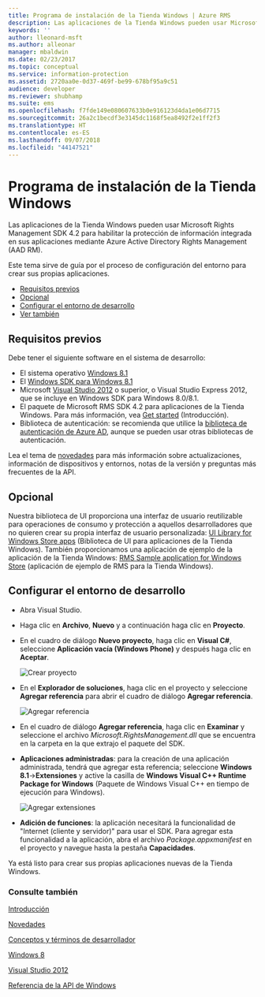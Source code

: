 ```yaml
---
title: Programa de instalación de la Tienda Windows | Azure RMS
description: Las aplicaciones de la Tienda Windows pueden usar Microsoft Rights Management SDK 4.2 para habilitar la protección de información integrada en la aplicación.
keywords: ''
author: lleonard-msft
ms.author: alleonar
manager: mbaldwin
ms.date: 02/23/2017
ms.topic: conceptual
ms.service: information-protection
ms.assetid: 2720aa0e-0d37-469f-be99-678bf95a9c51
audience: developer
ms.reviewer: shubhamp
ms.suite: ems
ms.openlocfilehash: f7fde149e080607633b0e916123d4da1e06d7715
ms.sourcegitcommit: 26a2c1becdf3e3145dc1168f5ea8492f2e1ff2f3
ms.translationtype: HT
ms.contentlocale: es-ES
ms.lasthandoff: 09/07/2018
ms.locfileid: "44147521"
---
```

# <a name="windows-store-setup"></a>Programa de instalación de la Tienda Windows

Las aplicaciones de la Tienda Windows pueden usar Microsoft Rights Management SDK 4.2 para habilitar la protección de información integrada en sus aplicaciones mediante Azure Active Directory Rights Management (AAD RM).

Este tema sirve de guía por el proceso de configuración del entorno para crear sus propias aplicaciones.

-   [Requisitos previos](#prerequisites)
-   [Opcional](#optional)
-   [Configurar el entorno de desarrollo](#configuring-your-development-environment)
-   [Ver también](#see-also)

## <a name="prerequisites"></a>Requisitos previos


Debe tener el siguiente software en el sistema de desarrollo:

-   El sistema operativo [Windows 8.1](http://windows.microsoft.com/en-US/windows-8/meet)
-   El [Windows SDK para Windows 8.1](https://msdn.microsoft.com/windows/desktop/bg162891.aspx)
-   Microsoft [Visual Studio 2012](http://www.microsoft.com/visualstudio/eng/products/visual-studio-overview) o superior, o Visual Studio Express 2012, que se incluye en Windows SDK para Windows 8.0/8.1.
-   El paquete de Microsoft RMS SDK 4.2 para aplicaciones de la Tienda Windows. Para más información, vea [Get started](get-started.md) (Introducción).
-   Biblioteca de autenticación: se recomienda que utilice la [biblioteca de autenticación de Azure AD](https://msdn.microsoft.com/library/jj573266.aspx), aunque se pueden usar otras bibliotecas de autenticación.

Lea el tema de [novedades](release-notes.md) para más información sobre actualizaciones, información de dispositivos y entornos, notas de la versión y preguntas más frecuentes de la API.

## <a name="optional"></a>Opcional

Nuestra biblioteca de UI proporciona una interfaz de usuario reutilizable para operaciones de consumo y protección a aquellos desarrolladores que no quieren crear su propia interfaz de usuario personalizada: [UI Library for Windows Store apps](https://github.com/AzureAD/rms-sdk-ui-for-windowsstore) (Biblioteca de UI para aplicaciones de la Tienda Windows). También proporcionamos una aplicación de ejemplo de la aplicación de la Tienda Windows: [RMS Sample application for Windows Store](https://github.com/AzureADSamples/rms-samples-for-windowsstore) (aplicación de ejemplo de RMS para la Tienda Windows).

## <a name="configuring-your-development-environment"></a>Configurar el entorno de desarrollo


-   Abra Visual Studio.
-   Haga clic en **Archivo**, **Nuevo** y a continuación haga clic en **Proyecto**.
-   En el cuadro de diálogo **Nuevo proyecto**, haga clic en **Visual C\#**, seleccione **Aplicación vacía (Windows Phone)** y después haga clic en **Aceptar**.

    ![Crear proyecto](../media/winrtsetup-newproj.png)

-   En el **Explorador de soluciones**, haga clic en el proyecto y seleccione **Agregar referencia** para abrir el cuadro de diálogo **Agregar referencia**.

    ![Agregar referencia](../media/winrtsetup-addref.png)

-   En el cuadro de diálogo **Agregar referencia**, haga clic en **Examinar** y seleccione el archivo *Microsoft.RightsManagement.dll* que se encuentra en la carpeta en la que extrajo el paquete del SDK.
-   **Aplicaciones administradas**: para la creación de una aplicación administrada, tendrá que agregar esta referencia; seleccione **Windows 8.1**-&gt;**Extensiones** y active la casilla de **Windows Visual C++ Runtime Package for Windows** (Paquete de Windows Visual C++ en tiempo de ejecución para Windows).

    ![Agregar extensiones](../media/winrtsetup-refmngr.png)

-   **Adición de funciones**: la aplicación necesitará la funcionalidad de "Internet (cliente y servidor)" para usar el SDK. Para agregar esta funcionalidad a la aplicación, abra el archivo *Package.appxmanifest* en el proyecto y navegue hasta la pestaña **Capacidades**.

Ya está listo para crear sus propias aplicaciones nuevas de la Tienda Windows.

### <a name="see-also"></a>Consulte también

[Introducción](get-started.md)

[Novedades](release-notes.md)

[Conceptos y términos de desarrollador](core-concepts.md)

[Windows 8](http://windows.microsoft.com/en-US/windows-8/meet)

[Visual Studio 2012](http://www.microsoft.com/visualstudio/eng/products/visual-studio-overview)

[Referencia de la API de Windows](https://msdn.microsoft.com/library/dn891914.aspx)
